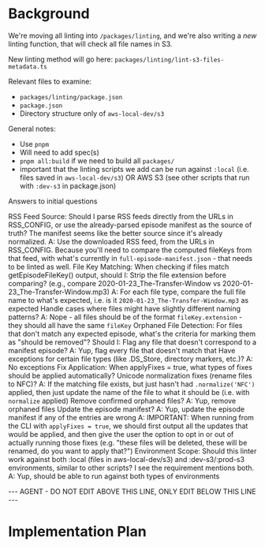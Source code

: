 # Background

We're moving all linting into `/packages/linting`, and we're also writing a *new* linting function,
that will check all file names in S3.

New linting method will go here: 
`packages/linting/lint-s3-files-metadata.ts`

Relevant files to examine:

* `packages/linting/package.json`
* `package.json`
* Directory structure only of `aws-local-dev/s3`

General notes:
* Use `pnpm`
* Will need to add spec(s)
* `pnpm all:build` if we need to build all `packages/`
* important that the linting scripts we add can be run against `:local` (i.e. files saved in `aws-local-dev/s3`) OR AWS S3 (see other scripts that run with `:dev-s3` in package.json)


Answers to initial questions

RSS Feed Source: Should I parse RSS feeds directly from the URLs in RSS_CONFIG, or use the already-parsed episode manifest as the source of truth? The manifest seems like the better source since it's already normalized.
    A: Use the downloaded RSS feed, from the URLs in RSS_CONFIG. Because you'll need to compare the computed fileKeys from that feed, with what's currently in `full-episode-manifest.json` - that needs to be linted as well.
File Key Matching: When checking if files match getEpisodeFileKey() output, should I:
    Strip the file extension before comparing? (e.g., compare 2020-01-23_The-Transfer-Window vs 2020-01-23_The-Transfer-Window.mp3)
        A: For each file type, compare the full file name to what's expected, i.e. is it `2020-01-23_The-Transfer-Window.mp3` as expected
    Handle cases where files might have slightly different naming patterns?
        A: Nope - all files should be of the format `fileKey.extension` - they should all have the same `fileKey`
Orphaned File Detection: For files that don't match any expected episode, what's the criteria for marking them as "should be removed"? Should I:
    Flag any file that doesn't correspond to a manifest episode?
        A: Yup, flag every file that doesn't match that
    Have exceptions for certain file types (like .DS_Store, directory markers, etc.)?
        A: No exceptions
Fix Application: When applyFixes = true, what types of fixes should be applied automatically?
    Unicode normalization fixes (rename files to NFC)?
        A: If the matching file exists, but just hasn't had `.normalize('NFC')` applied, then just update the name of the file to what it should be (i.e. with `normalize` applied)
    Remove confirmed orphaned files?
        A: Yup, remove orphaned files
    Update the episode manifest?
        A: Yup, update the episode manifest if any of the entries are wrong
    A: IMPORTANT: When running from the CLI with `applyFixes = true`, we should first output all the updates that would be applied, and then give the user the option to opt in or out of actually running those fixes (e.g. "these files will be deleted, these will be renamed, do you want to apply that?")
Environment Scope: Should this linter work against both :local (files in aws-local-dev/s3) and :dev-s3/:prod-s3 environments, similar to other scripts? I see the requirement mentions both.
    A: Yup, should be able to run against both types of environments



--- AGENT - DO NOT EDIT ABOVE THIS LINE, ONLY EDIT BELOW THIS LINE ---

# Implementation Plan
